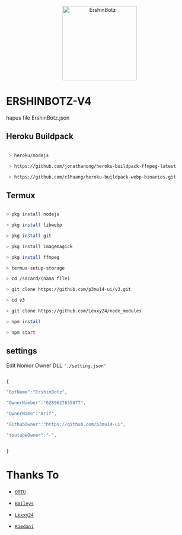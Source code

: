 <p align="center">

<img src="https://raw.githubusercontent.com/p3mu14-ui/v3/main/media/Ramdani3.jpg" alt="ErshinBotz" width="200"/>

</p>

# ERSHINBOTZ-V4
hapus file ErshinBotz.json 

## Heroku Buildpack

```bash

 > heroku/nodejs

 > https://github.com/jonathanong/heroku-buildpack-ffmpeg-latest

 > https://github.com/clhuang/heroku-buildpack-webp-binaries.git

```

## Termux

```bash

> pkg install nodejs

> pkg install libwebp

> pkg install git

> pkg install imagemagick

> pkg install ffmpeg

> termux-setup-storage

> cd /sdcard/(nama file)

> git clone https://github.com/p3mu14-ui/v3.git

> cd v3

> git clone https://github.com/Lexxy24/node_modules

> npm install

> npm start


```

## settings

Edit Nomor Owner DLL `'./setting.json'`

```ts

{

"BotName":"ErshinBotz",

"OwnerNumber":"6289627655877",

"OwnerName":"Arif",

"GithubOwner":"https://github.com/p3mu14-ui",

"YoutubeOwner":"-",


}

```



# Thanks To

* [`ORTU`](-)

* [`Baileys`](https://github.com/adiwajshing/Baileys)

* [`Lexxy24`](https://github.com/Lexxy24)

* [`Ramdani`](https://youtube.com/channel/UCB157jomCne961WzYHpG4gg)





